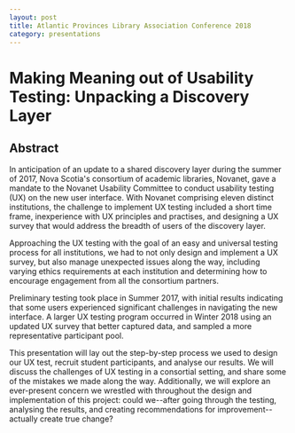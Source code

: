 ```yaml
---
layout: post
title: Atlantic Provinces Library Association Conference 2018
category: presentations
---
```


# Making Meaning out of Usability Testing: Unpacking a Discovery Layer

## Abstract

In anticipation of an update to a shared discovery layer during the summer of 2017, Nova Scotia's consortium of academic libraries, Novanet, gave a mandate to the Novanet Usability Committee to conduct usability testing (UX) on the new user interface. With Novanet comprising eleven distinct institutions, the challenge to implement UX testing included a short time frame, inexperience with UX principles and practises, and designing a UX survey that would address the breadth of users of the discovery layer.

Approaching the UX testing with the goal of an easy and universal testing process for all institutions, we had to not only design and implement a UX survey, but also manage unexpected issues along the way, including varying ethics requirements at each institution and determining how to encourage engagement from all the consortium partners.

Preliminary testing took place in Summer 2017, with initial results indicating that some users experienced significant challenges in navigating the new interface. A larger UX testing program occurred in Winter 2018 using an updated UX survey that better captured data, and sampled a more representative participant pool.

This presentation will lay out the step-by-step process we used to design our UX test, recruit student participants, and analyse our results. We will discuss the challenges of UX testing in a consortial setting, and share some of the mistakes we made along the way. Additionally, we will explore an ever-present concern we wrestled with throughout the design and implementation of this project: could we--after going through the testing, analysing the results, and creating recommendations for improvement--actually create true change?
